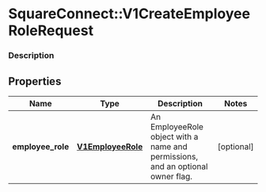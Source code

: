 # SquareConnect::V1CreateEmployeeRoleRequest

### Description



## Properties
Name | Type | Description | Notes
------------ | ------------- | ------------- | -------------
**employee_role** | [**V1EmployeeRole**](V1EmployeeRole.md) | An EmployeeRole object with a name and permissions, and an optional owner flag. | [optional] 


